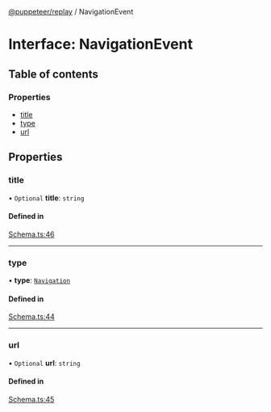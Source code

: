 [@puppeteer/replay](../README.md) / NavigationEvent

# Interface: NavigationEvent

## Table of contents

### Properties

- [title](NavigationEvent.md#title)
- [type](NavigationEvent.md#type)
- [url](NavigationEvent.md#url)

## Properties

### title

• `Optional` **title**: `string`

#### Defined in

[Schema.ts:46](https://github.com/puppeteer/replay/blob/main/src/Schema.ts#L46)

---

### type

• **type**: [`Navigation`](../enums/Schema.AssertedEventType.md#navigation)

#### Defined in

[Schema.ts:44](https://github.com/puppeteer/replay/blob/main/src/Schema.ts#L44)

---

### url

• `Optional` **url**: `string`

#### Defined in

[Schema.ts:45](https://github.com/puppeteer/replay/blob/main/src/Schema.ts#L45)

